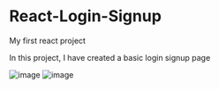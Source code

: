 # React-Login-Signup
My first react project

In this project, I have created a basic login signup page

![image](https://github.com/user-attachments/assets/5174296b-a859-48a4-bac7-4bd187d0cec3)
![image](https://github.com/user-attachments/assets/80117333-ae0d-44a1-88d7-dc1edc1ed6d3)
